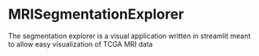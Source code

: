 # MRISegmentationExplorer

The segmentation explorer is a visual application written in streamlit meant to allow easy visualization of TCGA MRI
data